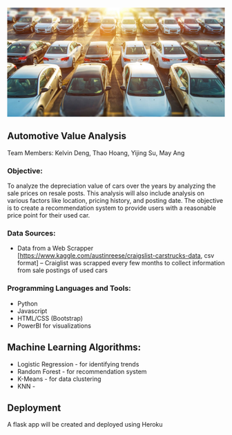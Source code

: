 ![Automotive Image](Images/pic1.jpg)

## Automotive Value Analysis 

Team Members: Kelvin Deng, Thao Hoang, Yijing Su, May Ang 

### Objective:

To analyze the depreciation value of cars over the years by analyzing the sale prices on resale posts. This analysis will also include analysis on various factors like location, pricing history, and posting date. The objective is to create a recommendation system to provide users with a reasonable price point for their used car. 

### Data Sources:

* Data from a Web Scrapper  [https://www.kaggle.com/austinreese/craigslist-carstrucks-data, csv format] – Craiglist was scrapped every few months to collect information from sale postings of used cars 

### Programming Languages and Tools: 

* Python 
* Javascript 
* HTML/CSS (Bootstrap) 
* PowerBI for visualizations 

## Machine Learning Algorithms: 

* Logistic Regression - for identifying trends 
* Random Forest - for recommendation system 
* K-Means - for data clustering  
* KNN - 

## Deployment 

A flask app will be created and deployed using Heroku 